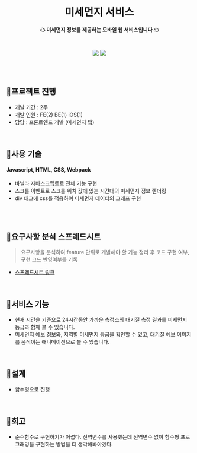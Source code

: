 <h1 align="center">미세먼지 서비스</h1>
<p align="center"><strong>☁ 미세먼지 정보를 제공하는 모바일 웹 서비스입니다 ☁</strong></p>
<br>
<p align="center"><img src="https://user-images.githubusercontent.com/58355499/98921222-5e80b900-2514-11eb-8fd3-917011ce9f48.gif"/>
  <img src="https://user-images.githubusercontent.com/58355499/98921188-57f24180-2514-11eb-92ec-eb6b2d53a4bd.gif"/></p>
<br>
<br>

## 🚩프로젝트 진행 
- 개발 기간 : 2주 <br>
- 개발 인원 : FE(2) BE(1) iOS(1) <br>
- 담당 : 프론트엔드 개발 (미세먼지 탭)

<br>

## 🚩사용 기술 
#### Javascript, HTML, CSS, Webpack
- 바닐라 자바스크립트로 전체 기능 구현
- 스크롤 이벤트로 스크롤 위치 값에 있는 시간대의 미세먼지 정보 렌더링 
- div 태그에 css를 적용하여 미세먼지 데이터의 그래프 구현

<br>
<br>

## 🚩요구사항 분석 스프레드시트 
> 요구사항을 분석하여 feature 단위로 개발해야 할 기능 정리 후 코드 구현 여부, 구현 코드 반영여부를 기록

- [스프레드시트 링크](https://docs.google.com/spreadsheets/d/1tAolHvdSZUqzN1v54wQQhXsosJQsSVjXHvc1UjUMKPA/edit#gid=0)
<br>

## 🚩서비스 기능
- 현재 시간을 기준으로 24시간동안 가까운 측정소의 대기질 측정 결과를 미세먼지 등급과 함께 볼 수 있습니다.
- 미세먼지 예보 정보와, 지역별 미세먼지 등급을 확인할 수 있고, 대기질 예보 이미지를 움직이는 애니메이션으로 볼 수 있습니다. 
<br>

## 🚩설계
- 함수형으로 진행

<br>

## 🚩회고
- 순수함수로 구현하기가 어렵다. 전역변수를 사용했는데 전역변수 없이 함수형 프로그래밍을 구현하는 방법을 더 생각해봐야겠다. 
<br>

